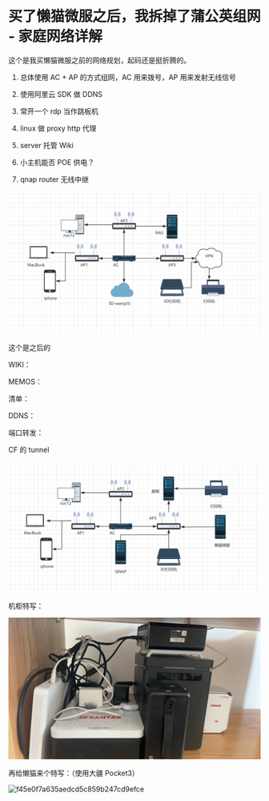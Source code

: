 # 买了懒猫微服之后，我拆掉了蒲公英组网 - 家庭网络详解

这个是我买懒猫微服之前的网络规划，起码还是挺折腾的。

1. 总体使用 AC + AP 的方式组网，AC 用来拨号，AP 用来发射无线信号

2. 使用阿里云 SDK 做 DDNS

3. 常开一个 rdp 当作跳板机

4. linux 做 proxy http 代理

5. server 托管 Wiki

6. 小主机能否 POE 供电？

7. qnap router 无线中继

![637cfccd0aea30a5c6cadacc99960cf8](https://raw.githubusercontent.com/cloudsmithy/picgo-imh/master/637cfccd0aea30a5c6cadacc99960cf8.png)

这个是之后的

WIKI：

MEMOS：

清单：

DDNS：

端口转发：

CF 的 tunnel

![634ca0c376746c3d5f0f57a8472fb8af](https://raw.githubusercontent.com/cloudsmithy/picgo-imh/master/634ca0c376746c3d5f0f57a8472fb8af.png)

机柜特写：

![IMG_5547](https://raw.githubusercontent.com/cloudsmithy/picgo-imh/master/IMG_5547.JPG)

再给懒猫来个特写：（使用大疆 Pocket3）

![f45e0f7a635aedcd5c859b247cd9efce](../Library/Containers/com.tencent.xinWeChat/Data/Documents/xwechat_files/wxid_neghhff72jo721_cb5c/temp/2025-07/RWTemp/9e20f478899dc29eb19741386f9343c8/f45e0f7a635aedcd5c859b247cd9efce.jpg)
